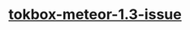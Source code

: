# [tokbox-meteor-1.3-issue](https://forums.meteor.com/t/announcing-meteor-1-3-es2015-modules-app-testing-mobile-improvements-and-more/20182/66?u=aykut)
